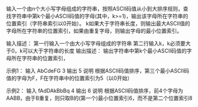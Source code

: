 输入一个由n个大小写字母组成的字符串，按照ASCII码值从小到大排序规则，查找字符串中第k个最小ASCII码值的字母(其中，k>=1)，输出该字母所在字符串的位置索引（字符串索引以0开始）。
k如果大于字符串长度，则输出最大ASCII值的字母所在字符串的位置索引，如果由重复字母，则输出字母的最小位置索引。

输入描述：
第一行输入一个由大小写字母组成的字符串
第二行输入k，k必须要大于0，k可以大于字符串的长度
输出描述：
输出字符串中第k个最小ASCII码值的字母所在字符串的位置索引，

示例1：
输入
AbCdeFG
3
输出
5
说明
根据ASCII码值排序，第三个最小ASCII码值的字母为F，F在字符串中的位置索引为5（以0开始）

示例2：
输入
fAdDAkBbBq
4
输出
6
说明
根据ASCII码值排序，前4个字母为AABB，由于B重复，则只取B的(第一个)最小位置索引6，而不是第二个位置索引8
